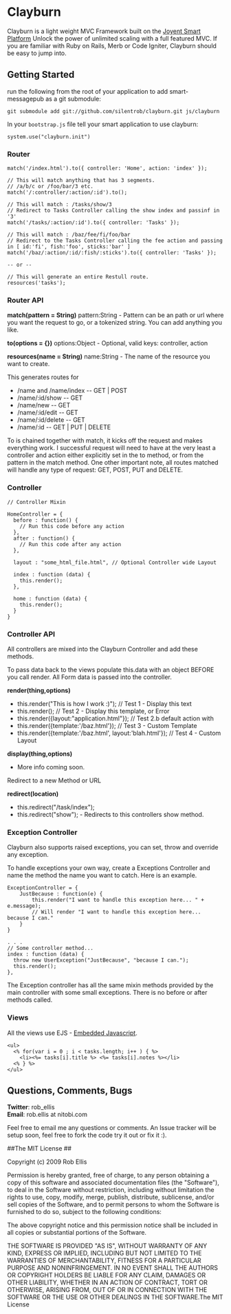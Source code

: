 # Clayburn #

Clayburn is a light weight MVC Framework built on the [Joyent Smart Platform](http://becoming.smart.joyent.com/index.html ) Unlock the power of unlimited scaling with a full featured MVC.
If you are familiar with Ruby on Rails, Merb or Code Igniter, Clayburn should be easy to jump into.

## Getting Started ##

run the following from the root of your application to add
smart-messagepub as a git submodule:

    git submodule add git://github.com/silentrob/clayburn.git js/clayburn

In your `bootstrap.js` file tell your smart application to use clayburn:

    system.use("clayburn.init")

### Router ###

    match('/index.html').to({ controller: 'Home', action: 'index' });

    // This will match anything that has 3 segments.
    // /a/b/c or /foo/bar/3 etc.
    match('/:controller/:action/:id').to();

    // This will match : /tasks/show/3
    // Redirect to Tasks Controller calling the show index and passinf in '3'
    match('/tasks/:action/:id').to({ controller: 'Tasks' });

    // This will match : /baz/fee/fi/foo/bar
    // Redirect to the Tasks Controller calling the fee action and passing in [ id:'fi', fish:'foo', sticks:'bar' ]
    match('/baz/:action/:id/:fish/:sticks').to({ controller: 'Tasks' });
    
    -- or --
    
    // This will generate an entire Restull route.    
    resources('tasks');


    
### Router API ###
**match(pattern = String)**
pattern:String - Pattern can be an path or url where you want the request to go, or a tokenized string. You can add anything you like.
    
**to(options = {})** 
options:Object - Optional, valid keys: controller, action

**resources(name = String)**
name:String - The name of the resource you want to create.

This generates routes for

- /name and /name/index  -- GET | POST
- /name/:id/show -- GET
- /name/new -- GET
- /name/:id/edit -- GET
- /name/:id/delete -- GET
- /name/:id -- GET | PUT | DELETE


To is chained together with match, it kicks off the request and makes everything work.
I successful request will need to have at the very least a controller and action either explicitly set in the to method, or from the pattern in the match method.
One other important note, all routes matched will handle any type of request: GET, POST, PUT and DELETE.
    
### Controller ###
  
    // Controller Mixin
  
    HomeController = {
      before : function() {
        // Run this code before any action
      },
      after : function() {
        // Run this code after any action
      },
      
      layout : "some_html_file.html", // Optional Controller wide Layout
      
      index : function (data) {  
        this.render();
      },

      home : function (data) {    
        this.render();
      }    
    }
    
### Controller API ###

All controllers are mixed into the Clayburn Controller and add these methods.

To pass data back to the views populate this.data with an object BEFORE you call render.
All Form data is passed into the controller.

**render(thing,options)**

- this.render("This is how I work :)");                     // Test 1 - Display this text
- this.render();                                            // Test 2 - Display this template, or Error
- this.render({layout:"application.html"});                 // Test 2.b default action with 
- this.render({template:'/baz.html'});                      // Test 3 - Custom Template 
- this.render({template:'/baz.html', layout:'blah.html'});  // Test 4 - Custom Layout

**display(thing,options)**

- More info coming soon.

Redirect to a new Method or URL

**redirect(location)**

- this.redirect("/task/index");
- this.redirect("show"); - Redirects to this controllers show method.
  
### Exception Controller ###
Clayburn also supports raised exceptions, you can set, throw and override any exception.

To handle exceptions your own way, create a Exceptions Controller and name the method the name you want to catch.
Here is an example.

    ExceptionController = {
        JustBecause : function(e) {
            this.render("I want to handle this exception here... " + e.message);
            // Will render "I want to handle this exception here... because I can."
        }
    }
    
    . . . 
    // Some controller method...
    index : function (data) {  
      throw new UserException("JustBecause", "because I can.");      
      this.render();
    },

The Exception controller has all the same mixin methods provided by the main controller with some small exceptions. There is no before or after methods called.
  
### Views ###

All the views use EJS - [Embedded Javascript](http://embeddedjs.com/).

    <ul>
      <% for(var i = 0 ; i < tasks.length; i++ ) { %>
        <li><%= tasks[i].title %> <%= tasks[i].notes %></li>
      <% } %>
    </ul>
  

## Questions, Comments, Bugs ##

**Twitter**: rob_ellis    
**Email**: rob.ellis at nitobi.com

Feel free to email me any questions or comments. An Issue tracker will be setup soon, feel free to fork the code try it out or fix it :).


##The MIT License ##

Copyright (c) 2009 Rob Ellis

Permission is hereby granted, free of charge, to any person obtaining a copy of this software and associated documentation files (the "Software"), to deal in the Software without restriction, including without limitation the rights to use, copy, modify, merge, publish, distribute, sublicense, and/or sell copies of the Software, and to permit persons to whom the Software is furnished to do so, subject to the following conditions:

The above copyright notice and this permission notice shall be included in all copies or substantial portions of the Software.

THE SOFTWARE IS PROVIDED "AS IS", WITHOUT WARRANTY OF ANY KIND, EXPRESS OR IMPLIED, INCLUDING BUT NOT LIMITED TO THE WARRANTIES OF MERCHANTABILITY, FITNESS FOR A PARTICULAR PURPOSE AND NONINFRINGEMENT. IN NO EVENT SHALL THE AUTHORS OR COPYRIGHT HOLDERS BE LIABLE FOR ANY CLAIM, DAMAGES OR OTHER LIABILITY, WHETHER IN AN ACTION OF CONTRACT, TORT OR OTHERWISE, ARISING FROM, OUT OF OR IN CONNECTION WITH THE SOFTWARE OR THE USE OR OTHER DEALINGS IN THE SOFTWARE.The MIT License
